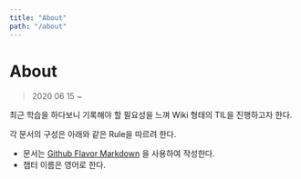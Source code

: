 ```yaml
---
title: "About"
path: "/about"
---
```

# About

> 2020 06 15 ~

최근 학습을 하다보니 기록해야 할 필요성을 느껴 Wiki 형태의 TIL을 진행하고자 한다. 

각 문서의 구성은 아래와 같은 Rule을 따르려 한다.

* 문서는 [Github Flavor Markdown](https://guides.github.com/features/mastering-markdown/) 을 사용하여 작성한다.
* 챕터 이름은 영어로 한다.
